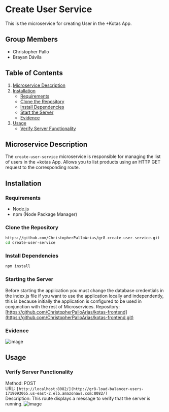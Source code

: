 # Create User Service

This is the microservice for creating User in the +Kotas App.

## Group Members

- Christopher Pallo
- Brayan Dávila

## Table of Contents

1. [Microservice Description](#microservice-description)
2. [Installation](#installation)
   - [Requirements](#requirements)
   - [Clone the Repository](#clone-the-repository)
   - [Install Dependencies](#install-dependencies)
   - [Start the Server](#start-the-server)
   - [Evidence](#evidence)
3. [Usage](#usage)
   - [Verify Server Functionality](#verify-server-functionality)


## Microservice Description

The `create-user-service` microservice is responsible for managing the list of users in the +kotas App. Allows you to list products using an HTTP GET request to the corresponding route.

## Installation

### Requirements

- Node.js
- npm (Node Package Manager)

### Clone the Repository

```sh
https://github.com/ChristopherPalloArias/gr8-create-user-service.git
cd create-user-service
```

### Install Dependencies
```sh
npm install
```

### Starting the Server
Before starting the application you must change the database credentials in the index.js file if you want to use the application locally and independently, this is because initially the application is configured to be used in conjunction with the rest of Microservices.
Repository: [https://github.com/ChristopherPalloArias/kotas-frontend](https://github.com/ChristopherPalloArias/kotas-frontend.git)

### Evidence
![image](https://github.com/user-attachments/assets/101e1ffb-0ac1-48a9-a7f7-2b26e5d69e29)

## Usage
### Verify Server Functionality

Method: POST  
URL: `[http://localhost:8082/](http://gr8-load-balancer-users-1719093065.us-east-2.elb.amazonaws.com:8082/)`  
Description: This route displays a message to verify that the server is running.
![image](https://github.com/user-attachments/assets/3a84cd5e-c52d-427d-ae21-33da994268df)
